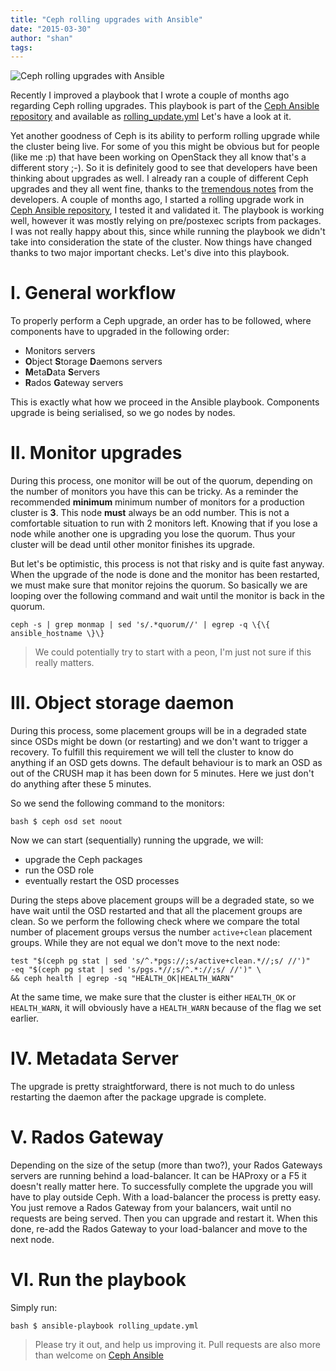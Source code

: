 ```yaml
---
title: "Ceph rolling upgrades with Ansible"
date: "2015-03-30"
author: "shan"
tags: 
---
```


![Ceph rolling upgrades with Ansible](http://sebastien-han.fr/images/ansible-ceph-upgrades.jpg)

Recently I improved a playbook that I wrote a couple of months ago regarding Ceph rolling upgrades. This playbook is part of the [Ceph Ansible repository](https://github.com/ceph/ceph-ansible) and available as [rolling\_update.yml](https://github.com/ceph/ceph-ansible/blob/master/rolling_update.yml) Let's have a look at it.

Yet another goodness of Ceph is its ability to perform rolling upgrade while the cluster being live. For some of you this might be obvious but for people (like me :p) that have been working on OpenStack they all know that's a different story ;-). So it is definitely good to see that developers have been thinking about upgrades as well. I already ran a couple of different Ceph upgrades and they all went fine, thanks to the [tremendous notes](http://ceph.com/docs/master/install/upgrading-ceph/) from the developers. A couple of months ago, I started a rolling upgrade work in [Ceph Ansible repository](https://github.com/ceph/ceph-ansible), I tested it and validated it. The playbook is working well, however it was mostly relying on pre/postexec scripts from packages. I was not really happy about this, since while running the playbook we didn't take into consideration the state of the cluster. Now things have changed thanks to two major important checks. Let's dive into this playbook.

  

# I. General workflow

To properly perform a Ceph upgrade, an order has to be followed, where components have to upgraded in the following order:

- Monitors servers
- **O**bject **S**torage **D**aemons servers
- **M**eta**D**ata **S**ervers
- **R**ados **G**ateway servers

This is exactly what how we proceed in the Ansible playbook. Components upgrade is being serialised, so we go nodes by nodes.

  

# II. Monitor upgrades

During this process, one monitor will be out of the quorum, depending on the number of monitors you have this can be tricky. As a reminder the recommended **minimum** minimum number of monitors for a production cluster is **3**. This node **must** always be an odd number. This is not a comfortable situation to run with 2 monitors left. Knowing that if you lose a node while another one is upgrading you lose the quorum. Thus your cluster will be dead until other monitor finishes its upgrade.

But let's be optimistic, this process is not that risky and is quite fast anyway. When the upgrade of the node is done and the monitor has been restarted, we must make sure that monitor rejoins the quorum. So basically we are looping over the following command and wait until the monitor is back in the quorum.

```
ceph -s | grep monmap | sed 's/.*quorum//' | egrep -q \{\{ ansible_hostname \}\}
```

> We could potentially try to start with a peon, I'm just not sure if this really matters.

  

# III. Object storage daemon

During this process, some placement groups will be in a degraded state since OSDs might be down (or restarting) and we don't want to trigger a recovery. To fulfill this requirement we will tell the cluster to know do anything if an OSD gets downs. The default behaviour is to mark an OSD as out of the CRUSH map it has been down for 5 minutes. Here we just don't do anything after these 5 minutes.

So we send the following command to the monitors:

`bash $ ceph osd set noout`

Now we can start (sequentially) running the upgrade, we will:

- upgrade the Ceph packages
- run the OSD role
- eventually restart the OSD processes

During the steps above placement groups will be a degraded state, so we have wait until the OSD restarted and that all the placement groups are clean. So we perform the following check where we compare the total number of placement groups versus the number `active+clean` placement groups. While they are not equal we don't move to the next node:

```
test "$(ceph pg stat | sed 's/^.*pgs://;s/active+clean.*//;s/ //')"
-eq "$(ceph pg stat | sed 's/pgs.*//;s/^.*://;s/ //')" \
&& ceph health | egrep -sq "HEALTH_OK|HEALTH_WARN"
```

At the same time, we make sure that the cluster is either `HEALTH_OK` or `HEALTH_WARN`, it will obviously have a `HEALTH_WARN` because of the flag we set earlier.

  

# IV. Metadata Server

The upgrade is pretty straightforward, there is not much to do unless restarting the daemon after the package upgrade is complete.

  

# V. Rados Gateway

Depending on the size of the setup (more than two?), your Rados Gateways servers are running behind a load-balancer. It can be HAProxy or a F5 it doesn't really matter here. To successfully complete the upgrade you will have to play outside Ceph. With a load-balancer the process is pretty easy. You just remove a Rados Gateway from your balancers, wait until no requests are being served. Then you can upgrade and restart it. When this done, re-add the Rados Gateway to your load-balancer and move to the next node.

  

# VI. Run the playbook

Simply run:

`bash $ ansible-playbook rolling_update.yml`

  

> Please try it out, and help us improving it. Pull requests are also more than welcome on [Ceph Ansible](https://github.com/ceph/ceph-ansible)
